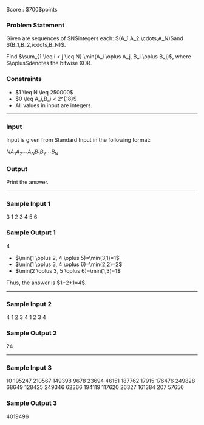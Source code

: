 
<div>

<span>

<span>

<p>
Score : $700$points
</p>

<div>

<section>

### **Problem Statement**

<p>
Given are sequences of $N$integers each: $(A_1,A_2,\cdots,A_N)$and $(B_1,B_2,\cdots,B_N)$.
</p>

<p>
Find $\sum_{1 \leq i < j \leq N} \min(A_i \oplus A_j, B_i \oplus B_j)$, where $\oplus$denotes the bitwise XOR.
</p>

</section>

</div>

<div>

<section>

### **Constraints**

<ul>

<li>
$1 \leq N \leq 250000$
</li>

<li>
$0 \leq A_i,B_i < 2^{18}$
</li>

<li>
All values in input are integers.
</li>

</ul>

</section>

</div>

---

<div>

<div>

<section>

### **Input**

<p>
Input is given from Standard Input in the following format:
</p>

<div>

$N$$A_1$$A_2$$\cdots$$A_N$$B_1$$B_2$$\cdots$$B_N$
</div>

</section>

</div>

<div>

<section>

### **Output**

<p>
Print the answer.
</p>

</section>

</div>

</div>

---

<div>

<section>

### **Sample Input 1**

<div>

3
1 2 3
4 5 6

</div>

</section>

</div>

<div>

<section>

### **Sample Output 1**

<div>

4

</div>

<ul>

<li>
$\min(1 \oplus 2, 4 \oplus 5)=\min(3,1)=1$
</li>

<li>
$\min(1 \oplus 3, 4 \oplus 6)=\min(2,2)=2$
</li>

<li>
$\min(2 \oplus 3, 5 \oplus 6)=\min(1,3)=1$
</li>

</ul>

<p>
Thus, the answer is $1+2+1=4$.
</p>

</section>

</div>

---

<div>

<section>

### **Sample Input 2**

<div>

4
1 2 3 4
1 2 3 4

</div>

</section>

</div>

<div>

<section>

### **Sample Output 2**

<div>

24

</div>

</section>

</div>

---

<div>

<section>

### **Sample Input 3**

<div>

10
195247 210567 149398 9678 23694 46151 187762 17915 176476 249828
68649 128425 249346 62366 194119 117620 26327 161384 207 57656

</div>

</section>

</div>

<div>

<section>

### **Sample Output 3**

<div>

4019496

</div>

</section>

</div>

</span>

</span>

</div>
